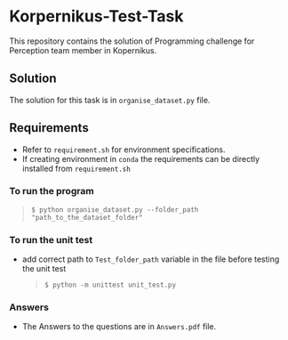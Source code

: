 # Korpernikus-Test-Task
 This repository contains the solution of Programming challenge for Perception team member in Kopernikus.
## Solution
 The solution for this task is in `organise_dataset.py` file.
## Requirements

- Refer to `requirement.sh` for environment specifications.
- If creating environment in `conda` the requirements can be directly installed from `requirement.sh`

###  To run the program
   > ```shell 
   > $ python organise_dataset.py --folder_path "path_to_the_dataset_folder"
###  To run the unit test
- add correct path to `Test_folder_path` variable in the file before testing the unit test
   > ```shell 
   > $ python -m unittest unit_test.py
###  Answers
- The Answers to the questions are in `Answers.pdf` file.
